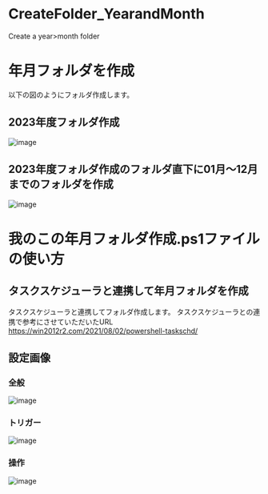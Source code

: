 # CreateFolder_YearandMonth
Create a year>month folder

# 年月フォルダを作成
以下の図のようにフォルダ作成します。
## 2023年度フォルダ作成
![image](https://github.com/SetsunaYumemukai/CreateFolder_YearandMonth/assets/125370960/37afb4d5-5128-4ce7-bd58-1428823c3b96)
## 2023年度フォルダ作成のフォルダ直下に01月～12月までのフォルダを作成
![image](https://github.com/SetsunaYumemukai/CreateFolder_YearandMonth/assets/125370960/d07471a3-6dd9-457e-83f8-d44e6ae4f747)

# 我のこの年月フォルダ作成.ps1ファイルの使い方
## タスクスケジューラと連携して年月フォルダを作成
タスクスケジューラと連携してフォルダ作成します。
タスクスケジューラとの連携で参考にさせていただいたURL
https://win2012r2.com/2021/08/02/powershell-taskschd/

## 設定画像
### 全般
![image](https://github.com/SetsunaYumemukai/CreateFolder_YearandMonth/assets/125370960/df213295-d7f0-4325-8069-904e12c9c7cf)

### トリガー
![image](https://github.com/SetsunaYumemukai/CreateFolder_YearandMonth/assets/125370960/086e04d6-1cf6-454c-860c-d8e2dadc4743)

### 操作
![image](https://github.com/SetsunaYumemukai/CreateFolder_YearandMonth/assets/125370960/612c044a-42d4-447d-baa5-e720a206807d)
